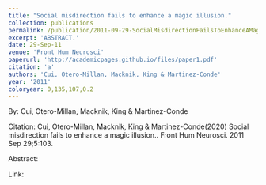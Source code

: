 ```yaml
---
title: "Social misdirection fails to enhance a magic illusion."
collection: publications
permalink: /publication/2011-09-29-SocialMisdirectionFailsToEnhanceAMagicIllusion_
excerpt: 'ABSTRACT.'
date: 29-Sep-11
venue: 'Front Hum Neurosci'
paperurl: 'http://academicpages.github.io/files/paper1.pdf'
citation: 'a'
authors: 'Cui, Otero-Millan, Macknik, King & Martinez-Conde'
year: '2011'
coloryear: 0,135,107,0.2
---
```


By: Cui, Otero-Millan, Macknik, King & Martinez-Conde

Citation: Cui, Otero-Millan, Macknik, King & Martinez-Conde(2020) Social misdirection fails to enhance a magic illusion.. Front Hum Neurosci. 2011 Sep 29;5:103. 

Abstract: 

Link: 
